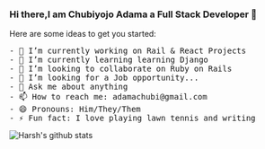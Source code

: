 ### Hi there,I am Chubiyojo Adama a Full Stack Developer 👋


Here are some ideas to get you started:
<pre>
- 🔭 I’m currently working on Rail & React Projects
- 🌱 I’m currently learning learning Django
- 👯 I’m looking to collaborate on Ruby on Rails
- 🤔 I’m looking for a Job opportunity...
- 💬 Ask me about anything
- 📫 How to reach me: adamachubi@gmail.com
- 😄 Pronouns: Him/They/Them
- ⚡ Fun fact: I love playing lawn tennis and writing
</pre>


![Harsh's github stats](https://github-readme-stats.vercel.app/api?username=kobiyoyo&hide=["issues"]&show_icons=true)




